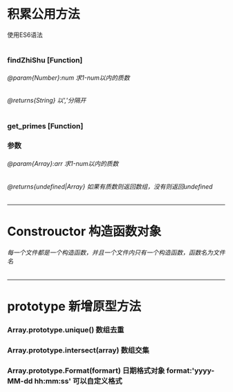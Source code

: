 # 积累公用方法
使用ES6语法
#
### findZhiShu [Function]

###### @param{Number}:num   求1-num以内的质数

###### @returns{String}   以','分隔开

#

### get_primes [Function]

### 参数

###### @param{Array}:arr   求1-num以内的质数

###### @returns{undefined|Array} 如果有质数则返回数组，没有则返回undefined
--------------------------------------------------------------------------




# Constrouctor 构造函数对象
###### 每一个文件都是一个构造函数，并且一个文件内只有一个构造函数，函数名为文件名
-----------------------------------------------------------------------------



# prototype 新增原型方法
### Array.prototype.unique() 数组去重
### Array.prototype.intersect(array) 数组交集
### Array.prototype.Format(formart) 日期格式对象 format:'yyyy-MM-dd hh:mm:ss' 可以自定义格式



